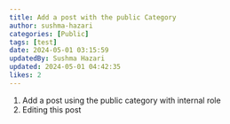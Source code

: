 ```yaml
---
title: Add a post with the public Category
author: sushma-hazari
categories: [Public]
tags: [test]
date: 2024-05-01 03:15:59 
updatedBy: Sushma Hazari
updated: 2024-05-01 04:42:35 
likes: 2
---
```


1. Add a post using the public category with internal role
2. Editing this post 